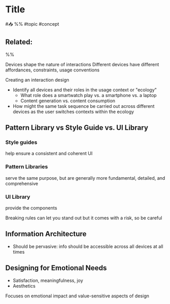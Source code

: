 # Title
#📥 
%%
#topic
#concept

**Related:**
-  

%%




Devices shape the nature of interactions
Different devices have different affordances, constraints, usage conventions

Creating an interaction design
- Identify all devices and their roles in the usage context or "ecology"
	- What role does a smartwatch play vs. a smartphone vs. a laptop
	- Content generation vs. content consumption
- How might the same task sequence be carried out across different devices as the user switches contexts within the ecology


## Pattern Library vs Style Guide vs. UI Library
### Style guides
help ensure a consistent and coherent UI

### Pattern Libraries
serve the same purpose, but are generally more fundamental, detailed, and comprehensive

### UI Library
provide the components

Breaking rules can let you stand out but it comes with a risk, so be careful

## Information Architecture

- Should be pervasive: info should be accessible across all devices at all times

## Designing for Emotional Needs
- Satisfaction, meaningfulness, joy
- Aesthetics

Focuses on emotional impact and value-sensitive aspects of design




